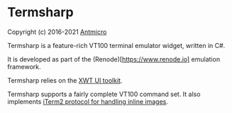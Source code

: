 # Termsharp

Copyright (c) 2016-2021 [Antmicro](https://antmicro.com)

Termsharp is a feature-rich VT100 terminal emulator widget, written in C#.

It is developed as part of the (Renode)[https://www.renode.io] emulation framework.

Termsharp relies on the [XWT UI toolkit](https://github.com/mono/xwt).

Termsharp supports a fairly complete VT100 command set.
It also implements [iTerm2 protocol for handling inline images](https://iterm2.com/documentation-images.html).
